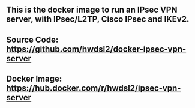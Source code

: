 ## **This is the docker image to run an IPsec VPN server, with IPsec/L2TP, Cisco IPsec and IKEv2.**
## Source Code: https://github.com/hwdsl2/docker-ipsec-vpn-server
## Docker Image: https://hub.docker.com/r/hwdsl2/ipsec-vpn-server